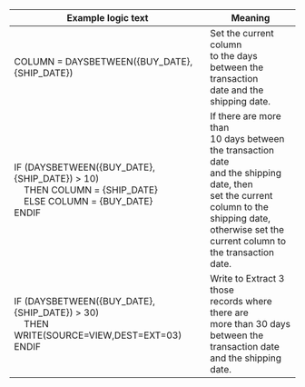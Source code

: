 
|Example logic text|Meaning|
|------------------|-------|
|COLUMN = DAYSBETWEEN({BUY_DATE},{SHIP_DATE})<BR>|Set the current column<BR>to the days between the transaction<BR>date and the shipping date.|
|IF (DAYSBETWEEN({BUY_DATE},{SHIP_DATE}) > 10)<BR>&nbsp;&nbsp;&nbsp;&nbsp;THEN COLUMN = {SHIP_DATE}<BR>&nbsp;&nbsp;&nbsp;&nbsp;ELSE COLUMN = {BUY_DATE}<BR>ENDIF|If there are more than<BR>10 days between the transaction date<BR> and the shipping date, then<BR>set the current column to the<BR>shipping date, otherwise set the<BR>current column to the transaction date.|
|IF (DAYSBETWEEN({BUY_DATE},{SHIP_DATE}) > 30)<BR>&nbsp;&nbsp;&nbsp;&nbsp;THEN WRITE(SOURCE=VIEW,DEST=EXT=03)<BR>ENDIF|Write to Extract 3 those<BR> records where there are<BR> more than 30 days between the<BR>transaction date and the shipping date.|
  